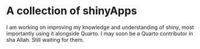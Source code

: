 # A collection of shinyApps

I am working on improving my knowledge and understanding of shiny, most importantly using it alongside Quarto. I may soon be a Quarto contributor in sha Allah. Still waiting for them. 

